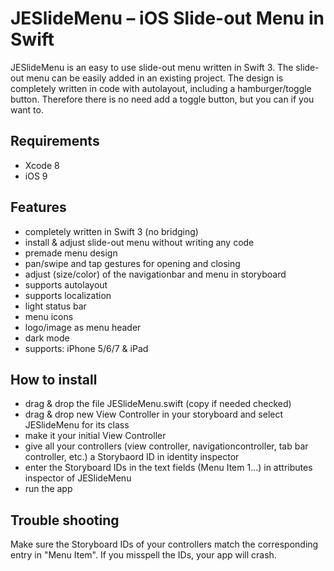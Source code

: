 # JESlideMenu – iOS Slide-out Menu in Swift

JESlideMenu is an easy to use slide-out menu written in Swift 3. The slide-out menu can be easily added in an existing project. The design is completely written in code with autolayout, including a hamburger/toggle button. Therefore there is no need add a toggle button, but you can if you want to.

## Requirements
- Xcode 8
- iOS 9

## Features
- completely written in Swift 3 (no bridging)
- install & adjust slide-out menu without writing any code
- premade menu design
- pan/swipe and tap gestures for opening and closing
- adjust (size/color) of the navigationbar and menu in storyboard
- supports autolayout
- supports localization
- light status bar
- menu icons
- logo/image as menu header
- dark mode
- supports: iPhone 5/6/7 & iPad

## How to install
- drag & drop the file JESlideMenu.swift (copy if needed checked)
- drag & drop new View Controller in your storyboard and select JESlideMenu for its class
- make it your initial View Controller
- give all your controllers (view controller, navigationcontroller, tab bar controller, etc.) a Storybaord ID in identity inspector
- enter the Storyboard IDs in the text fields (Menu Item 1...) in attributes inspector of JESlideMenu
- run the app

## Trouble shooting
Make sure the Storyboard IDs of your controllers match the corresponding entry in "Menu Item". If you misspell the IDs, your app will crash.